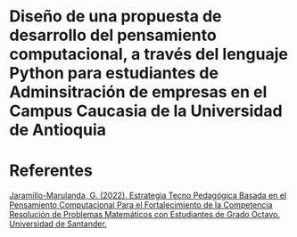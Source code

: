 # Diseño de una propuesta de desarrollo del pensamiento computacional, a través del lenguaje Python para estudiantes de Adminsitración de empresas en el Campus Caucasia de la Universidad de Antioquia



# Referentes

[Jaramillo-Marulanda, G.  (2022). Estrategia Tecno Pedagógica Basada en el Pensamiento Computacional Para el Fortalecimiento de la Competencia Resolución de Problemas Matemáticos con Estudiantes de Grado Octavo. Universidad de Santander. ](https://repositorio.udes.edu.co/entities/publication/edde889a-ede7-4715-b3dc-49099eb331ef)